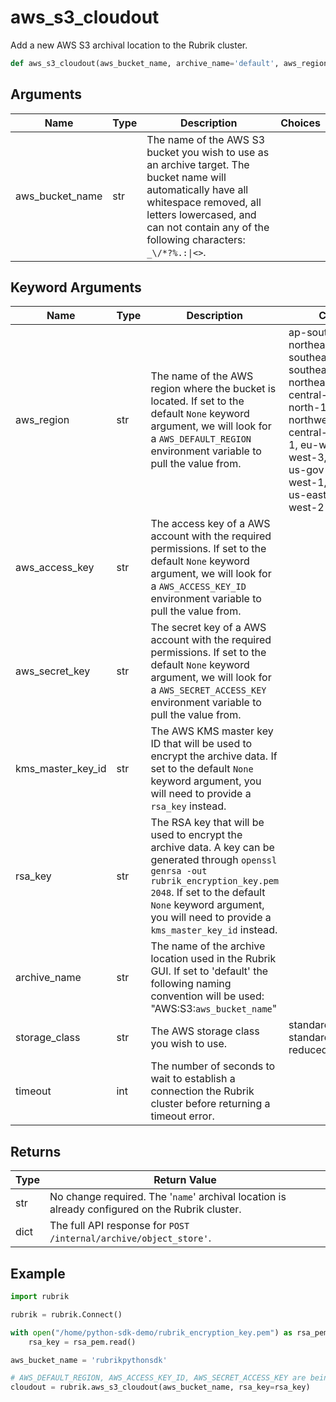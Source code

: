 # aws_s3_cloudout

Add a new AWS S3 archival location to the Rubrik cluster.
```py
def aws_s3_cloudout(aws_bucket_name, archive_name='default', aws_region=None, aws_access_key=None, aws_secret_key=None, kms_master_key_id=None, rsa_key=None, storage_class='standard', timeout=30)
```

## Arguments
| Name        | Type | Description                                                                 | Choices |
|-------------|------|-----------------------------------------------------------------------------|---------|
| aws_bucket_name  | str  | The name of the AWS S3 bucket you wish to use as an archive target. The bucket name will automatically have all whitespace removed, all letters lowercased, and can not contain any of the following characters: `_\/*?%.:\|<>`. |         |
## Keyword Arguments
| Name        | Type | Description                                                                 | Choices | Default |
|-------------|------|-----------------------------------------------------------------------------|---------|---------|
| aws_region  | str  | The name of the AWS region where the bucket is located. If set to the default `None` keyword argument, we will look for a `AWS_DEFAULT_REGION` environment variable to pull the value from.  |    ap-south-1, ap-northeast-2, ap-southeast-1, ap-southeast-2, ap-northeast-1, ca-central-1, cn-north-1, cn-northwest-1, eu-central-1, eu-west-1, eu-west-2, eu-west-3, sa-east-1, us-gov-west-1, us-west-1, us-east-1, us-east-2, us-west-2     |    None      |
| aws_access_key  | str  | The access key of a AWS account with the required permissions. If set to the default `None` keyword argument, we will look for a `AWS_ACCESS_KEY_ID` environment variable to pull the value from.  |         |    None     |
| aws_secret_key  | str  | The secret key of a AWS account with the required permissions. If set to the default `None` keyword argument, we will look for a `AWS_SECRET_ACCESS_KEY` environment variable to pull the value from.  |         |    None     |
| kms_master_key_id  | str  | The AWS KMS master key ID that will be used to encrypt the archive data. If set to the default `None` keyword argument, you will need to provide a `rsa_key` instead.  |         |    None     |
| rsa_key  | str  | The RSA key that will be used to encrypt the archive data. A key can be generated through `openssl genrsa -out rubrik_encryption_key.pem 2048`. If set to the default `None` keyword argument, you will need to provide a `kms_master_key_id` instead.   |         |    None     |
| archive_name  | str  | The name of the archive location used in the Rubrik GUI. If set to 'default' the following naming convention will be used: "AWS:S3:`aws_bucket_name`"  |         |    default     |
| storage_class  | str  | The AWS storage class you wish to use.  |    standard, standard_ia, reduced_redundancy     |    standard      |
| timeout  | int  | The number of seconds to wait to establish a connection the Rubrik cluster before returning a timeout error.  |         |    30     |

## Returns
| Type | Return Value                                                                                   |
|------|-----------------------------------------------------------------------------------------------|
| str  | No change required. The '`name`' archival location is already configured on the Rubrik cluster. |
| dict  | The full API response for `POST /internal/archive/object_store'`. |
## Example
```py
import rubrik

rubrik = rubrik.Connect()

with open("/home/python-sdk-demo/rubrik_encryption_key.pem") as rsa_pem:
    rsa_key = rsa_pem.read()

aws_bucket_name = 'rubrikpythonsdk'

# AWS_DEFAULT_REGION, AWS_ACCESS_KEY_ID, AWS_SECRET_ACCESS_KEY are being read from environment variables
cloudout = rubrik.aws_s3_cloudout(aws_bucket_name, rsa_key=rsa_key)
```
